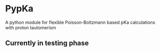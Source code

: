 # PypKa
A python module for flexible Poisson-Boltzmann based pKa calculations with proton tautomerism

## Currently in testing phase
